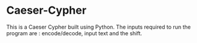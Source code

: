 # Caeser-Cypher
This is a Caeser Cypher built using Python. The inputs required to run the program are : encode/decode, input text and the shift.  

